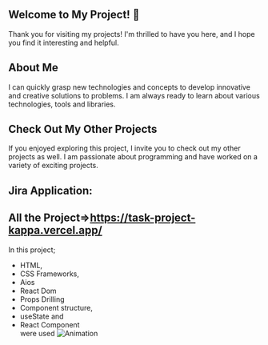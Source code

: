 ## Welcome to My Project!  👋

Thank you for visiting my projects! I'm thrilled to have you here, and I hope you find it interesting and helpful.

## About Me
I can quickly grasp new technologies and concepts to develop innovative and creative solutions to problems. I am always ready to learn about various technologies, tools and libraries.

## Check Out My Other Projects 
If you enjoyed exploring this project, I invite you to check out my other projects as well. I am passionate about programming and have worked on a variety of exciting projects.

##	Jira Application: 
## All the Project=>https://task-project-kappa.vercel.app/
In this project;<br>
- HTML, <br>
- CSS Frameworks, <br>
- Aios  <br>
- React Dom
- Props Drilling
- Component structure, <br>
- useState and <br>
- React Component <br> were used
![Animation](https://github.com/Tolga-Ozd/Tolga-Ozd/assets/44951399/24d4429e-5a9c-4cab-ad57-d5f35f4fb12e)
